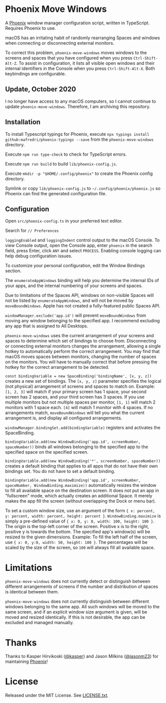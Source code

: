 # Phoenix Move Windows
A [Phoenix](https://github.com/kasper/phoenix) window manager configuration script, written in TypeScript. Requires Phoenix to use.

macOS has an irritating habit of randomly rearranging Spaces and windows when connecting or disconnecting external monitors.

To correct this problem, `phoenix-move-windows`  moves windows to the screens and spaces that you have configured when you press `Ctrl-Shift-Alt-Z`. To assist in configuration, it lists all visible open windows and their internal identifiers in the Console when you press `Ctrl-Shift-Alt-X`. Both keybindings are configurable.

## Update, October 2020

I no longer have access to any macOS computers, so I cannot continue to update `phoenix-move-windows`. Therefore, I am archiving this repository.

## Installation

To install Typescript typings for Phoenix, execute `npx typings install github:mafredri/phoenix-typings --save` from the `phoenix-move-windows` directory.

Execute `npm run type-check` to check for TypeScript errors.

Execute `npm run build` to build `lib/phoenix-config.js`.

Execute `mkdir -p "$HOME/.config/phoenix"` to create the Phoenix config directory.

Symlink or copy `lib/phoenix-config.js` to `~/.config/phoenix/phoenix.js` so Phoenix can find the generated configuration file.

## Configuration

Open `src/phoenix-config.ts` in your preferred text editor.

Search for `// Preferences`

`loggingEnabled` and `loggingIndent` control output to the macOS Console. To view Console output, open the Console app, enter `phoenix` in the search field, press Enter, click `ANY` and select `PROCESS`. Enabling console logging can help debug configuration issues.

To customize your personal configuration, edit the Window Bindings section.

The `enumerateAppWindows` binding will help you determine the internal IDs of your apps, and the internal numbering of your screens and spaces.

Due to limitations of the Spaces API, windows on non-visible Spaces will not be listed by `enumerateAppWindows`, and will not be moved by `moveBoundWindows`. Apple has not created a fully-featured public Spaces API.

`windowManager.exclude('app.id')` will prevent `moveBoundWindows` from moving any window belonging to the specified app. I recommend excluding any app that is assigned to All Desktops.

`phoenix-move-windows` uses the current arrangement of your screens and spaces to determine which set of bindings to choose from. Disconnecting or connecting external monitors changes the arrangement, allowing a single hotkey to automatically perform the correct arrangement. You may find that macOS moves spaces between monitors, changing the number of spaces on the monitors. You will have to manually correct that before pressing the hotkey for the correct arrangement to be detected.

`const bindingVariable = new SpaceBinding('bindingName', [x, y, z])` creates a new set of bindings. The `[x, y, z]` parameter specifies the logical (not physical) arrangement of screens and spaces to match on. Example: `[1, 2, 3]` will match if your primary screen has 1 space, your second screen has 2 spaces, and your third screen has 3 spaces. If you use multiple monitors but not multiple spaces per monitor, `[1, 1]` will match 2 monitors with 1 space each. `[4]` will match 1 monitor with 4 spaces. If no arrangements match, `moveBoundWindows` will tell you what the current arrangement is, and display all configured arrangements.

`windowManager.bindingSet.add(bindingVariable)` registers and activates the SpaceBinding.

`bindingVariable.add(new WindowBinding('app.id', screenNumber, spaceNumber))` binds all windows belonging to the specified app to the specified space on the specified screen.

`bindingVariable.add(new WindowBinding('*', screenNumber, spaceNumber))` creates a default binding that applies to all apps that do not have their own bindings set. You do not have to set a default binding.

`bindingVariable.add(new WindowBinding('app.id', screenNumber, spaceNumber, WindowBinding.maximize))` automatically resizes the window to fill all available space on the destination screen. It does not put an app in "fullscreen" mode, which actually creates an additional Space. It merely makes the app fill the screen (without overlapping the Dock or menu bar).

To set a custom window size, use an argument of the form `{ x: percent, y: percent, width: percent, height: percent }`. `WindowBinding.maximize` is simply a pre-defined value of `{ x: 0, y: 0, width: 100, height: 100 }`. The origin is the top-left corner of the screen. Positive x is to the right, positive y is towards the bottom. The specified app's window(s) will be resized to the given dimensions. Example: To fill the left half of the screen, use `{ x: 0, y:0, width: 50, height: 100 }`. The percentages will be scaled by the size of the screen, so `100` will always fill all available space.

# Limitations

`phoenix-move-windows` does not currently detect or distinguish between different arrangements of screens if the number and distribution of spaces is identical between them.

`phoenix-move-windows` does not currently distinguish between different windows belonging to the same app. All such windows will be moved to the same screen, and if an explicit window size argument is given, will be moved and resized identically. If this is not desirable, the app can be excluded and managed manually.

# Thanks

Thanks to Kasper Hirvikoski ([@kasper](https://github.com/kasper/)) and Jason Milkins ([@jasonm23](https://github.com/jasonm23/)) for maintaining [Phoenix](https://github.com/kasper/phoenix)!

# License
Released under the MIT License. See [LICENSE.txt](LICENSE.txt).
